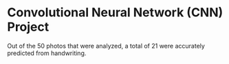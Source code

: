 # Convolutional Neural Network (CNN) Project

Out of the 50 photos that were analyzed, a total of 21 were accurately predicted from handwriting.
